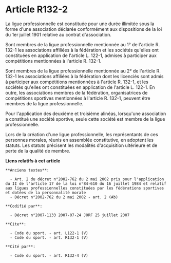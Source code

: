 # Article R132-2

La ligue professionnelle est constituée pour une durée illimitée sous la forme d'une association déclarée conformément aux
dispositions de la loi du 1er juillet 1901 relative au contrat d'association. 

Sont membres de la ligue professionnelle mentionnée au 1° de l'article R. 132-1 les associations affiliées à la fédération et
les sociétés qu'elles ont constituées en application de l'article L. 122-1, admises à participer aux compétitions mentionnées
à l'article R. 132-1. 

Sont membres de la ligue professionnelle mentionnée au 2° de l'article R. 132-1 les associations affiliées à la fédération
dont les licenciés sont admis à participer aux compétitions mentionnées à l'article R. 132-1, et les sociétés qu'elles ont
constituées en application de l'article L. 122-1. En outre, les associations membres de la fédération, organisatrices de
compétitions sportives mentionnées à l'article R. 132-1, peuvent être membres de la ligue professionnelle. 

Pour l'application des deuxième et troisième alinéas, lorsqu'une association a constitué une société sportive, seule cette
société est membre de la ligue professionnelle. 

Lors de la création d'une ligue professionnelle, les représentants de ces personnes morales, réunis en assemblée
constitutive, en adoptent les statuts. Les statuts précisent les modalités d'acquisition ultérieure et de perte de la qualité
de membre.

**Liens relatifs à cet article**

	**Anciens textes**:

	  - Art. 2 du décret n°2002-762 du 2 mai 2002 pris pour l'application du II de l'article 17 de la loi n°84-610 du 16 juillet 1984 et relatif aux ligues professionnelles constituées par les fédérations sportives et dotées de la personnalité morale
	  - Décret n°2002-762 du 2 mai 2002 - art. 2 (Ab)

	**Codifié par**:

	  - Décret n°2007-1133 2007-07-24 JORF 25 juillet 2007

	**Cite**:

	  - Code du sport. - art. L122-1 (V)
	  - Code du sport. - art. R132-1 (V)

	**Cité par**:

	  - Code du sport. - art. R132-4 (V)
